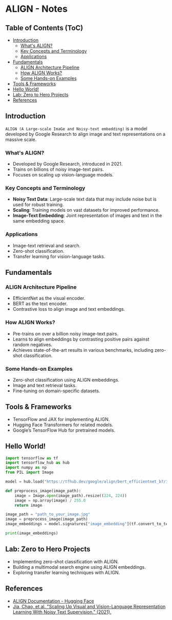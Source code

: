 # ALIGN - Notes

## Table of Contents (ToC)
  - [Introduction](#introduction)
    - [What's ALIGN?](#whats-align)
    - [Key Concepts and Terminology](#key-concepts-and-terminology)
    - [Applications](#applications)
  - [Fundamentals](#fundamentals)
    - [ALIGN Architecture Pipeline](#align-architecture-pipeline)
    - [How ALIGN Works?](#how-align-works)
    - [Some Hands-on Examples](#some-hands-on-examples)
  - [Tools \& Frameworks](#tools--frameworks)
  - [Hello World!](#hello-world)
  - [Lab: Zero to Hero Projects](#lab-zero-to-hero-projects)
  - [References](#references)

## Introduction
`ALIGN (A Large-scale ImaGe and Noisy-text embedding)` is a model developed by Google Research to align image and text representations on a massive scale.

### What's ALIGN?
- Developed by Google Research, introduced in 2021.
- Trains on billions of noisy image-text pairs.
- Focuses on scaling up vision-language models.

### Key Concepts and Terminology
- **Noisy Text Data**: Large-scale text data that may include noise but is used for robust training.
- **Scaling**: Training models on vast datasets for improved performance.
- **Image-Text Embedding**: Joint representation of images and text in the same embedding space.

### Applications
- Image-text retrieval and search.
- Zero-shot classification.
- Transfer learning for vision-language tasks.

## Fundamentals

### ALIGN Architecture Pipeline
- EfficientNet as the visual encoder.
- BERT as the text encoder.
- Contrastive loss to align image and text embeddings.

### How ALIGN Works?
- Pre-trains on over a billion noisy image-text pairs.
- Learns to align embeddings by contrasting positive pairs against random negatives.
- Achieves state-of-the-art results in various benchmarks, including zero-shot classification.

### Some Hands-on Examples
- Zero-shot classification using ALIGN embeddings.
- Image and text retrieval tasks.
- Fine-tuning on domain-specific datasets.

## Tools & Frameworks
- TensorFlow and JAX for implementing ALIGN.
- Hugging Face Transformers for related models.
- Google’s TensorFlow Hub for pretrained models.

## Hello World!

```python
import tensorflow as tf
import tensorflow_hub as hub
import numpy as np
from PIL import Image

model = hub.load("https://tfhub.dev/google/align/bert_efficientnet_b7/1")

def preprocess_image(image_path):
    image = Image.open(image_path).resize((224, 224))
    image = np.array(image) / 255.0
    return image

image_path = "path_to_your_image.jpg"
image = preprocess_image(image_path)
image_embeddings = model.signatures["image_embedding"](tf.convert_to_tensor([image]))

print(image_embeddings)
```

## Lab: Zero to Hero Projects
- Implementing zero-shot classification with ALIGN.
- Building a multimodal search engine using ALIGN embeddings.
- Exploring transfer learning techniques with ALIGN.

## References
- [ALIGN Documentation - Hugging Face](https://huggingface.co/docs/transformers/model_doc/clip)
- [Jia, Chao, et al. "Scaling Up Visual and Vision-Language Representation Learning With Noisy Text Supervision." (2021).](#)

